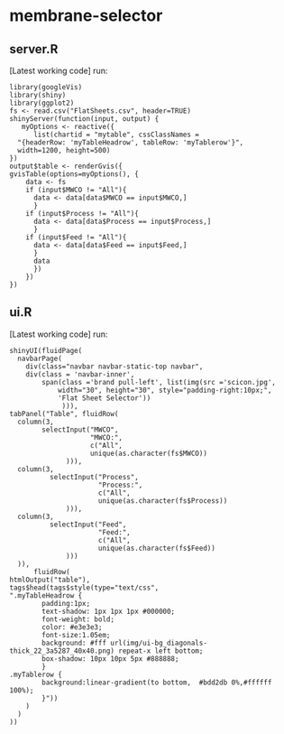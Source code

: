 membrane-selector
=================
server.R
---------
[Latest working code] run:

    library(googleVis)
    library(shiny)
    library(ggplot2)
    fs <- read.csv("FlatSheets.csv", header=TRUE)
    shinyServer(function(input, output) {
       myOptions <- reactive({
          list(chartid = "mytable", cssClassNames = 
      "{headerRow: 'myTableHeadrow', tableRow: 'myTablerow'}",
      width=1200, height=500)
    })
    output$table <- renderGvis({
    gvisTable(options=myOptions(), {
        data <- fs
        if (input$MWCO != "All"){
          data <- data[data$MWCO == input$MWCO,]
          }
        if (input$Process != "All"){
          data <- data[data$Process == input$Process,]
          }
        if (input$Feed != "All"){
          data <- data[data$Feed == input$Feed,]
          }
          data
          })
        })
    })

ui.R
---------
[Latest working code] run:

    shinyUI(fluidPage(
      navbarPage(
        div(class="navbar navbar-static-top navbar", 
        div(class = 'navbar-inner', 
            span(class ='brand pull-left', list(img(src ='scicon.jpg', 
                width="30", height="30", style="padding-right:10px;",
                'Flat Sheet Selector'))
                 ))),
    tabPanel("Table", fluidRow(
      column(3,
            selectInput("MWCO", 
                        "MWCO:", 
                        c("All", 
                        unique(as.character(fs$MWCO))
                  ))),
      column(3,
              selectInput("Process", 
                          "Process:", 
                          c("All", 
                          unique(as.character(fs$Process))
                  ))),
      column(3,
              selectInput("Feed", 
                          "Feed:", 
                          c("All", 
                          unique(as.character(fs$Feed))
                  )))
      )),
          fluidRow(
    htmlOutput("table"),
    tags$head(tags$style(type="text/css", 
    ".myTableHeadrow {
            padding:1px; 
            text-shadow: 1px 1px 1px #000000; 
            font-weight: bold; 
            color: #e3e3e3; 
            font-size:1.05em;
            background: #fff url(img/ui-bg_diagonals-thick_22_3a5287_40x40.png) repeat-x left bottom;
            box-shadow: 10px 10px 5px #888888;
            }
    .myTablerow {
            background:linear-gradient(to bottom,  #bdd2db 0%,#ffffff 100%);
            }"))
        )
      )
    ))
